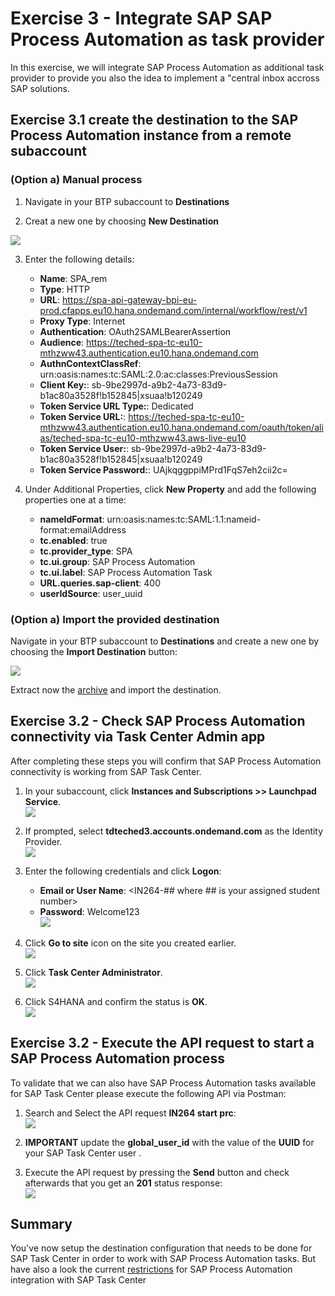 # Exercise 3 - Integrate SAP SAP Process Automation as task provider

In this exercise, we will integrate SAP Process Automation as additional task provider to provide you also the idea to implement a "central inbox accross SAP solutions.

## Exercise 3.1 create the destination to the SAP Process Automation instance from a remote subaccount

### (Option a) Manual process
1. Navigate in your BTP subaccount to **Destinations**

2. Creat a new one by choosing **New Destination**

![](/exercises/ex3/images/new_dest.png)

3. Enter the following details:
    * __Name__: SPA_rem
    * __Type__: HTTP
    * __URL__: https://spa-api-gateway-bpi-eu-prod.cfapps.eu10.hana.ondemand.com/internal/workflow/rest/v1
    * __Proxy Type__: Internet
    * __Authentication__: OAuth2SAMLBearerAssertion
    * __Audience__: https://teched-spa-tc-eu10-mthzww43.authentication.eu10.hana.ondemand.com
    * __AuthnContextClassRef__: urn:oasis:names:tc:SAML:2.0:ac:classes:PreviousSession
    * __Client Key:__: sb-9be2997d-a9b2-4a73-83d9-b1ac80a3528f!b152845|xsuaa!b120249
    * __Token Service URL Type:__: Dedicated
    * __Token Service URL:__: https://teched-spa-tc-eu10-mthzww43.authentication.eu10.hana.ondemand.com/oauth/token/alias/teched-spa-tc-eu10-mthzww43.aws-live-eu10
    * __Token Service User:__: sb-9be2997d-a9b2-4a73-83d9-b1ac80a3528f!b152845|xsuaa!b120249
    * __Token Service Password:__: UAjkqggppiMPrd1FqS7eh2cii2c=
   
 4. Under Additional Properties, click **New Property** and add the following properties one at a time:
    * __nameIdFormat__: urn:oasis:names:tc:SAML:1.1:nameid-format:emailAddress
    * __tc.enabled__: true
    * __tc.provider_type__: SPA
    * __tc.ui.group__: SAP Process Automation
    * __tc.ui.label__: SAP Process Automation Task
    * __URL.queries.sap-client__: 400
    * __userIdSource__: user_uuid

### (Option a) Import the provided destination
Navigate in your BTP subaccount to **Destinations** and create a new one by choosing the **Import Destination** button:

![](/exercises/ex3/images/destination.png)

Extract now the [archive](/exercises/ex3/SPA_remote_Destination.zip) and import the destination.

## Exercise 3.2 - Check SAP Process Automation connectivity via Task Center Admin app

After completing these steps you will confirm that SAP Process Automation connectivity is working from SAP Task Center.

1.	In your subaccount, click **Instances and Subscriptions >> Launchpad Service**.
<br>![](/exercises/ex3/images/lp_subscr.png)

2. If prompted, select **tdteched3.accounts.ondemand.com** as the Identity Provider.
<br>![](/exercises/ex3/images/auth_custom_ias.png)

3. Enter the following credentials and click **Logon**:
   * __Email or User Name__: &lt;IN264-## where ## is your assigned student number&gt;
   * __Password__: Welcome123
 <br>![](/exercises/ex3/images/logon.png)
 
4. Click **Go to site** icon on the site you created earlier.
<br>![](/exercises/ex3/images/execute_lp_site.png)

5. Click **Task Center Administrator**.
<br>![](/exercises/ex3/images/admin_app.png)

6. Click S4HANA and confirm the status is **OK**.
<br>![](/exercises/ex3/images/spa_admin_app_success.png)

## Exercise 3.2 - Execute the API request to start a SAP Process Automation process

To validate that we can also have SAP Process Automation tasks available for SAP Task Center please execute the following API via Postman:

1. Search and Select the API request **IN264 start prc**:
<br>![](/exercises/ex3/images/postman.png)

2. **IMPORTANT** update the **global_user_id** with the value of the **UUID** for your SAP Task Center user .

3. Execute the API request by pressing the **Send** button and check afterwards that you get an **201** status response:
<br>![](/exercises/ex3/images/201.png)

## Summary

You've now setup the destination configuration that needs to be done for SAP Task Center in order to work with SAP Process Automation tasks.
But have also a look the current [restrictions](https://help.sap.com/docs/PROCESS_AUTOMATION/a331c4ef0a9d48a89c779fd449c022e7/9c5114089f8445eea223a19604f79b5c.html?locale=en-US) for SAP Process Automation integration with SAP Task Center
